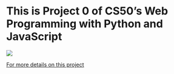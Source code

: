 # This is Project 0 of CS50’s Web Programming with Python and JavaScript

![](http://www.giphy.com/gifs/Ud6HZxj2mfnGfd7vZE)

[For more details on this project](https://cs50.harvard.edu/web/2020/projects/0/search/)
